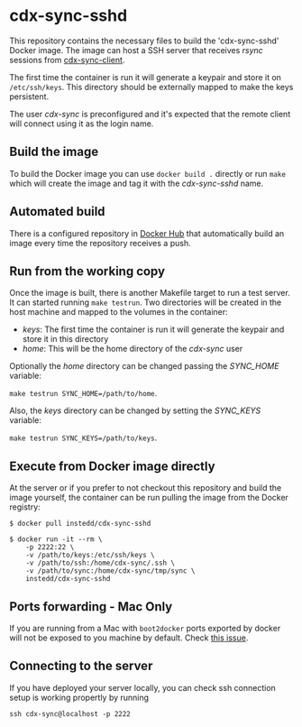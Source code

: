 cdx-sync-sshd
=============

This repository contains the necessary files to build the 'cdx-sync-sshd' Docker image.
The image can host a SSH server that receives _rsync_ sessions from [cdx-sync-client](https://github.com/instedd/cdx-sync-client).

The first time the container is run it will generate a keypair and store it on `/etc/ssh/keys`. This directory should be externally mapped to make the keys persistent.

The user _cdx-sync_ is preconfigured and it's expected that the remote client will connect using it as the login name.

Build the image
---------------

To build the Docker image you can use `docker build .` directly or run `make` which will create the image and tag it with the *cdx-sync-sshd* name.

Automated build
---------------

There is a configured repository in [Docker Hub](https://registry.hub.docker.com/u/instedd/cdx-sync-sshd/) that automatically build an image every time the repository receives a push.


Run from the working copy
-------------------------

Once the image is built, there is another Makefile target to run a test server. It can started running `make testrun`. Two directories will be created in the host machine and mapped to the volumes in the container:

  * *keys*: The first time the container is run it will generate the keypair and store it in this directory
  * *home*: This will be the home directory of the _cdx-sync_ user

Optionally the *home* directory can be changed passing the *SYNC_HOME* variable:

`make testrun SYNC_HOME=/path/to/home`.

Also, the *keys* directory can be changed by setting the *SYNC_KEYS* variable:

`make testrun SYNC_KEYS=/path/to/keys`.

Execute from Docker image directly
----------------------------------

At the server or if you prefer to not checkout this repository and build the image yourself, the container can be run pulling the image from the Docker registry:

```
$ docker pull instedd/cdx-sync-sshd

$ docker run -it --rm \
    -p 2222:22 \
    -v /path/to/keys:/etc/ssh/keys \
    -v /path/to/ssh:/home/cdx-sync/.ssh \
    -v /path/to/sync:/home/cdx-sync/tmp/sync \
    instedd/cdx-sync-sshd
```


Ports forwarding - Mac Only
---------------------------

If you are running from a Mac with ```boot2docker``` ports exported by docker will not be exposed to you machine by default. Check [this issue](https://github.com/docker/docker/issues/4007). 


Connecting to the server
------------------------

If you have deployed your server locally, you can check ssh connection setup is working propertly by running

```
ssh cdx-sync@localhost -p 2222
```
